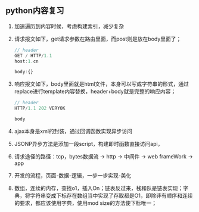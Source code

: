 ## python内容复习

1. 加速遍历到内容时候，考虑构建索引，减少复杂

2. 请求报文如下，get请求参数在路由里面，而post则是放在body里面了；

   ```jsx
   // header
   GET / HTTP/1.1
   host:1.cn
   
   body:{}
   ```

3. 响应报文如下，body里面就是html文件，本身可以写成字符串的形式，通过replace进行template内容替换，header+body就是完整的响应内容；

   ```jsx
   // header
   HTTP/1.1 202 VERYOK
   
   body
   ```

4. ajax本身是xml的封装，通过回调函数实现异步访问

5. JSONP异步方法是添加一段script，构建即时函数直接访问api，

6. 请求途径的路径：tcp，bytes数据流 -> http -> 中间件 -> web frameWork -> app

7. 开发的流程，页面-数据-逻辑，一步一步实现-美化

8. 数组，连续的内存，查找o1，插入On；链表反过来，栈和队是链表实现；字典，将字符串变成下标存在数组当中实现了存取都是O1，即除非有顺序和连续的要求，都应该使用字典，使用mod size的方法使下标唯一；























